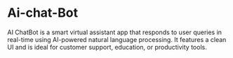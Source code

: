 # Ai-chat-Bot
AI ChatBot is a smart virtual assistant app that responds to user queries in real-time using AI-powered natural language processing. It features a clean UI and is ideal for customer support, education, or productivity tools.
